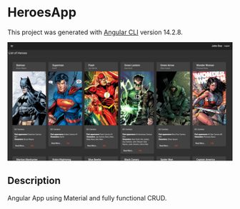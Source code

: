 # HeroesApp

This project was generated with [Angular CLI](https://github.com/angular/angular-cli) version 14.2.8.

<img src="img/readme.png" />

## Description

Angular App using Material and fully functional CRUD.

